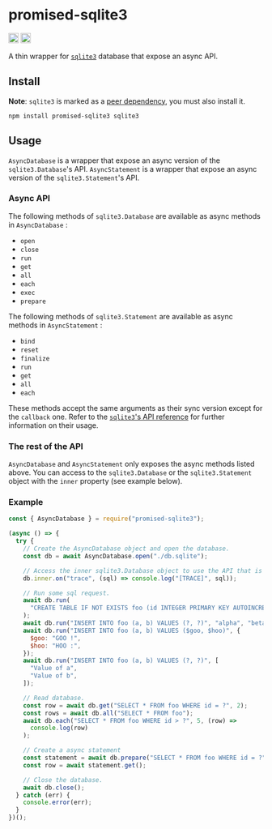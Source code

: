 # promised-sqlite3

[<img alt="github" src="https://img.shields.io/badge/github-tguichaoua/promised--sqlite3-8da0cb?style=for-the-badge&labelColor=555555&logo=github" height="20">](https://github.com/tguichaoua/promised-sqlite3)
[<img alt="crates.io" src="https://img.shields.io/npm/v/promised-sqlite3?style=for-the-badge&logo=npm&logoColor=white" height="20">](https://www.npmjs.com/package/promised-sqlite3)

A thin wrapper for [`sqlite3`](https://www.npmjs.com/package/sqlite3) database that expose an async API.

## Install

**Note**: `sqlite3` is marked as a [peer dependency](https://flaviocopes.com/npm-peer-dependencies/), you must also install it.

```
npm install promised-sqlite3 sqlite3
```

## Usage

`AsyncDatabase` is a wrapper that expose an async version of the `sqlite3.Database`'s API.
`AsyncStatement` is a wrapper that expose an async version of the `sqlite3.Statement`'s API.

### Async API

The following methods of `sqlite3.Database` are available as async methods in `AsyncDatabase` :

- `open`
- `close`
- `run`
- `get`
- `all`
- `each`
- `exec`
- `prepare`

The following methods of `sqlite3.Statement` are available as async methods in `AsyncStatement` :

- `bind`
- `reset`
- `finalize`
- `run`
- `get`
- `all`
- `each`

These methods accept the same arguments as their sync version except for the `callback` one.
Refer to the [`sqlite3`'s API reference](https://github.com/TryGhost/node-sqlite3/wiki/API) for further information on their usage.

### The rest of the API

`AsyncDatabase` and `AsyncStatement` only exposes the async methods listed above. You can access to the `sqlite3.Database` or the `sqlite3.Statement` object with the `inner` property (see example below).

### Example

```javascript
const { AsyncDatabase } = require("promised-sqlite3");

(async () => {
  try {
    // Create the AsyncDatabase object and open the database.
    const db = await AsyncDatabase.open("./db.sqlite");

    // Access the inner sqlite3.Database object to use the API that is not exposed by AsyncDatabase.
    db.inner.on("trace", (sql) => console.log("[TRACE]", sql));

    // Run some sql request.
    await db.run(
      "CREATE TABLE IF NOT EXISTS foo (id INTEGER PRIMARY KEY AUTOINCREMENT, a TEXT NOT NULL, b TEXT)"
    );
    await db.run("INSERT INTO foo (a, b) VALUES (?, ?)", "alpha", "beta");
    await db.run("INSERT INTO foo (a, b) VALUES ($goo, $hoo)", {
      $goo: "GOO !",
      $hoo: "HOO :",
    });
    await db.run("INSERT INTO foo (a, b) VALUES (?, ?)", [
      "Value of a",
      "Value of b",
    ]);

    // Read database.
    const row = await db.get("SELECT * FROM foo WHERE id = ?", 2);
    const rows = await db.all("SELECT * FROM foo");
    await db.each("SELECT * FROM foo WHERE id > ?", 5, (row) =>
      console.log(row)
    );

    // Create a async statement
    const statement = await db.prepare("SELECT * FROM foo WHERE id = ?", 2);
    const row = await statement.get();

    // Close the database.
    await db.close();
  } catch (err) {
    console.error(err);
  }
})();
```
